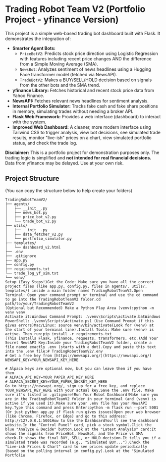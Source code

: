 # Trading Robot Team V2 (Portfolio Project - yfinance Version)

This project is a simple web-based trading bot dashboard built with Flask. It demonstrates the integration of:

* **Smarter Agent Bots:**
    * `PriceBotV2`: Predicts stock price direction using Logistic Regression with features including recent price changes AND the difference from a Simple Moving Average (SMA).
    * `NewsBot`: Analyzes sentiment of news headlines using a Hugging Face transformer model (fetched via NewsAPI).
    * `TradeBotV2`: Makes a BUY/SELL/HOLD decision based on signals from the other bots and the SMA trend.
* **yfinance Library:** Fetches historical and recent stock price data from Yahoo Finance.
* **NewsAPI:** Fetches relevant news headlines for sentiment analysis.
* **Internal Portfolio Simulator:** Tracks fake cash and fake share positions in memory, simulating trades without needing a broker API.
* **Flask Web Framework:** Provides a web interface (dashboard) to interact with the system.
* **Improved Web Dashboard:** A cleaner, more modern interface using Tailwind CSS to trigger analysis, view bot decisions, see simulated trade results, monitor "live-ish" prices on a chart, view simulated portfolio status, and check the trade log.

**Disclaimer:** This is a portfolio project for demonstration purposes only. The trading logic is simplified and **not intended for real financial decisions.** Data from yfinance may be delayed. Use at your own risk.

## Project Structure

(You can copy the structure below to help create your folders)

```text
TradingRobotTeamV2/
├── agents/
│   ├── __init__.py
│   ├── news_bot.py
│   ├── price_bot_v2.py
│   └── trade_bot_v2.py
├── utils/
│   ├── __init__.py
│   ├── data_fetcher_v2.py
│   └── portfolio_simulator.py
├── templates/
│   └── dashboard_v2.html
├── .env
├── .gitignore
├── app.py
├── config.py
├── requirements.txt
└── trade_log_yf_sim.txt
└── venv/
Setup (Easy Steps!)Get the Code: Make sure you have all the correct project files (like app.py, config.py, files in agents/, utils/, templates/) inside a main folder named TradingRobotTeamV2.Open Terminal: Open your command prompt or terminal and use the cd command to go into the TradingRobotTeamV2 folder.cd path/to/your/TradingRobotTeamV2
(Optional but Recommended) Make a Python Play Area (venv):python -m venv venv
Activate it:Windows Command Prompt: .\venv\Scripts\activate.batWindows PowerShell: .\venv\Scripts\Activate.ps1 (Use Command Prompt if this gives errors)Mac/Linux: source venv/bin/activate(Look for (venv) at the start of your terminal line).Install Tools: Make sure (venv) is active. Then run:pip install -r requirements.txt
(This installs Flask, yfinance, requests, transformers, etc.)Add Your Secret NewsAPI Key:Inside your TradingRobotTeamV2 folder, create a file named exactly .env (starts with a dot).Copy and paste this text into the .env file:# TradingRobotTeamV2/.env
# Get a free key from [https://newsapi.org/](https://newsapi.org/)
NEWSAPI_KEY=YOUR_NEWSAPI_KEY_HERE

# Alpaca keys are optional now, but you can leave them if you have them
# ALPACA_API_KEY=YOUR_PAPER_API_KEY_HERE
# ALPACA_SECRET_KEY=YOUR_PAPER_SECRET_KEY_HERE
Go to https://newsapi.org/, sign up for a free key, and replace YOUR_NEWSAPI_KEY_HERE with your actual key.Save the .env file. Make sure it's listed in .gitignore!Run Your Robot Dashboard!Make sure you are in the TradingRobotTeamV2 folder in your terminal (and (venv) is active if you used it).Make sure your .env file has your NewsAPI key.Type this command and press Enter:python -m flask run --port 5001
(Or just python app.py if flask run gives issues)Open your web browser (like Chrome, Firefox, or Edge) and go to this address: http://127.0.0.1:5001How to Use the DashboardYou'll see the dashboard website.In the "Control Panel" card, pick a stock symbol.Click the blue "Analyze & Decide" button.Look at the "Latest Analysis" card:It shows the signals from PriceBot, NewsBot, and the Price vs SMA check.It shows the final BUY, SELL, or HOLD decision.It tells you if a simulated trade was recorded (e.g., "Simulated BUY...").Check the "Live-ish Prices & Chart" card to see prices update periodically (based on the polling interval in config.py).Look at the "Simulated Portfolio

